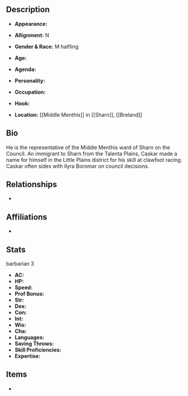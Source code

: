 ## Description
- **Appearance:** 

- **Allignment:** N

- **Gender & Race:** M halfling

- **Age:** 

- **Agenda:** 

- **Personality:** 

- **Occupation:** 

- **Hook:** 

- **Location:** [[Middle Menthis]] in [[Sharn]], [[Breland]]

## Bio
He is the representative of the Middle Menthis ward of Sharn on the Council. An immigrant to Sharn from the Talenta Plains, Caskar made a name for himself in the Little Plains district for his skill at clawfoot racing. Caskar often sides with Ilyra Boromar on council decisions.

## Relationships
- 

## Affiliations
- 

## Stats
barbarian 3
- **AC:** 
- **HP:** 
- **Speed:** 
- **Prof Bonus:** 
- **Str:** 
- **Dex:** 
- **Con:** 
- **Int:** 
- **Wis:** 
- **Cha:** 
- **Languages:** 
- **Saving Throws:** 
- **Skill Proficiencies:** 
- **Expertise:** 


## Items
- 
